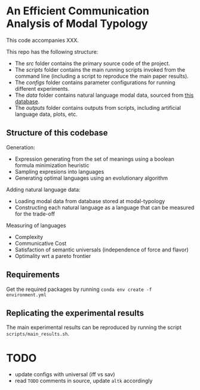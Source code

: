 # An Efficient Communication Analysis of Modal Typology

This code accompanies XXX.

This repo has the following structure:  
  
- The _src_ folder contains the primary source code of the project.  
- The _scripts_ folder contains the main running scripts invoked from the command line (including a script to reproduce the main paper results).  
- The _configs_ folder contains parameter configurations for running different experiments.  
- The _data_ folder contains natural language modal data, sourced from [this database](https://github.com/CLMBRs/modal-typology).
- The _outputs_ folder contains outputs from scripts, including artificial language data, plots, etc.  

## Structure of this codebase
  
Generation:  

- Expression generating from the set of meanings using a boolean formula minimization heuristic
- Sampling expresions into languages
- Generating optimal languages using an evolutionary algorithm
  
Adding natural language data:

- Loading modal data from database stored at modal-typology
- Constructing each natural language as a language that can be measured for the trade-off
  
Measuring of languages

- Complexity
- Communicative Cost
- Satisfaction of semantic universals (independence of force and flavor)
- Optimality wrt a pareto frontier
  
## Requirements  

Get the required packages by running `conda env create -f environment.yml`
  
## Replicating the experimental results

The main experimental results can be reproduced by running the script `scripts/main_results.sh`.

# TODO

- update configs with universal (iff vs sav)
- read `TODO` comments in source, update `altk` accordingly
